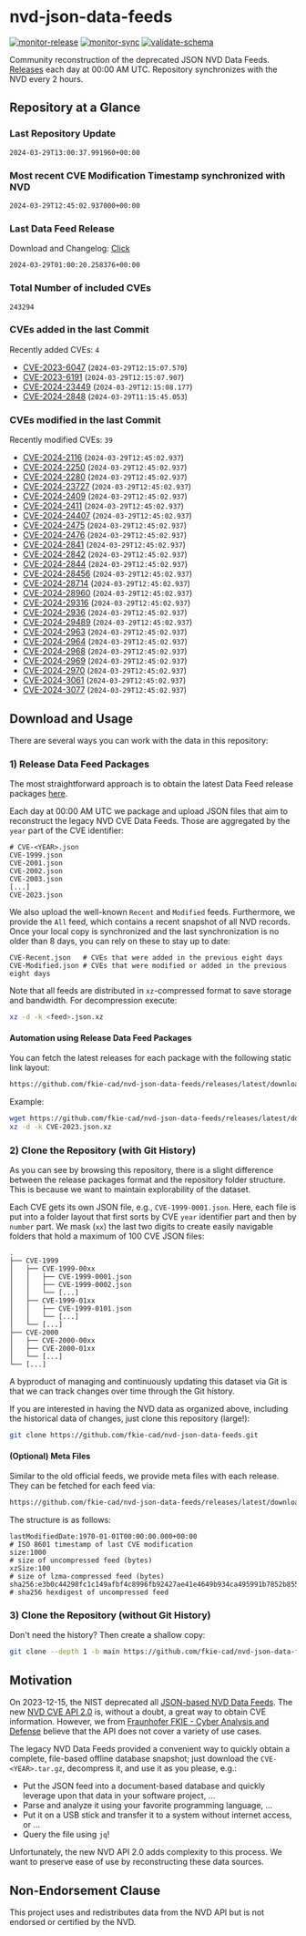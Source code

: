 # nvd-json-data-feeds

[![monitor-release](https://github.com/fkie-cad/nvd-json-data-feeds/actions/workflows/monitor_release.yml/badge.svg)](https://github.com/fkie-cad/nvd-json-data-feeds/actions/workflows/monitor_release.yml)
[![monitor-sync](https://github.com/fkie-cad/nvd-json-data-feeds/actions/workflows/monitor_sync.yml/badge.svg)](https://github.com/fkie-cad/nvd-json-data-feeds/actions/workflows/monitor_sync.yml)
[![validate-schema](https://github.com/fkie-cad/nvd-json-data-feeds/actions/workflows/validate_schema.yml/badge.svg)](https://github.com/fkie-cad/nvd-json-data-feeds/actions/workflows/validate_schema.yml)

Community reconstruction of the deprecated JSON NVD Data Feeds.
[Releases](https://github.com/fkie-cad/nvd-json-data-feeds/releases/latest) each day at 00:00 AM UTC.
Repository synchronizes with the NVD every 2 hours.

## Repository at a Glance

### Last Repository Update

```plain
2024-03-29T13:00:37.991960+00:00
```

### Most recent CVE Modification Timestamp synchronized with NVD

```plain
2024-03-29T12:45:02.937000+00:00
```

### Last Data Feed Release

Download and Changelog: [Click](https://github.com/fkie-cad/nvd-json-data-feeds/releases/latest)

```plain
2024-03-29T01:00:20.258376+00:00
```

### Total Number of included CVEs

```plain
243294
```

### CVEs added in the last Commit

Recently added CVEs: `4`

- [CVE-2023-6047](CVE-2023/CVE-2023-60xx/CVE-2023-6047.json) (`2024-03-29T12:15:07.570`)
- [CVE-2023-6191](CVE-2023/CVE-2023-61xx/CVE-2023-6191.json) (`2024-03-29T12:15:07.907`)
- [CVE-2024-23449](CVE-2024/CVE-2024-234xx/CVE-2024-23449.json) (`2024-03-29T12:15:08.177`)
- [CVE-2024-2848](CVE-2024/CVE-2024-28xx/CVE-2024-2848.json) (`2024-03-29T11:15:45.053`)


### CVEs modified in the last Commit

Recently modified CVEs: `39`

- [CVE-2024-2116](CVE-2024/CVE-2024-21xx/CVE-2024-2116.json) (`2024-03-29T12:45:02.937`)
- [CVE-2024-2250](CVE-2024/CVE-2024-22xx/CVE-2024-2250.json) (`2024-03-29T12:45:02.937`)
- [CVE-2024-2280](CVE-2024/CVE-2024-22xx/CVE-2024-2280.json) (`2024-03-29T12:45:02.937`)
- [CVE-2024-23727](CVE-2024/CVE-2024-237xx/CVE-2024-23727.json) (`2024-03-29T12:45:02.937`)
- [CVE-2024-2409](CVE-2024/CVE-2024-24xx/CVE-2024-2409.json) (`2024-03-29T12:45:02.937`)
- [CVE-2024-2411](CVE-2024/CVE-2024-24xx/CVE-2024-2411.json) (`2024-03-29T12:45:02.937`)
- [CVE-2024-24407](CVE-2024/CVE-2024-244xx/CVE-2024-24407.json) (`2024-03-29T12:45:02.937`)
- [CVE-2024-2475](CVE-2024/CVE-2024-24xx/CVE-2024-2475.json) (`2024-03-29T12:45:02.937`)
- [CVE-2024-2476](CVE-2024/CVE-2024-24xx/CVE-2024-2476.json) (`2024-03-29T12:45:02.937`)
- [CVE-2024-2841](CVE-2024/CVE-2024-28xx/CVE-2024-2841.json) (`2024-03-29T12:45:02.937`)
- [CVE-2024-2842](CVE-2024/CVE-2024-28xx/CVE-2024-2842.json) (`2024-03-29T12:45:02.937`)
- [CVE-2024-2844](CVE-2024/CVE-2024-28xx/CVE-2024-2844.json) (`2024-03-29T12:45:02.937`)
- [CVE-2024-28456](CVE-2024/CVE-2024-284xx/CVE-2024-28456.json) (`2024-03-29T12:45:02.937`)
- [CVE-2024-28714](CVE-2024/CVE-2024-287xx/CVE-2024-28714.json) (`2024-03-29T12:45:02.937`)
- [CVE-2024-28960](CVE-2024/CVE-2024-289xx/CVE-2024-28960.json) (`2024-03-29T12:45:02.937`)
- [CVE-2024-29316](CVE-2024/CVE-2024-293xx/CVE-2024-29316.json) (`2024-03-29T12:45:02.937`)
- [CVE-2024-2936](CVE-2024/CVE-2024-29xx/CVE-2024-2936.json) (`2024-03-29T12:45:02.937`)
- [CVE-2024-29489](CVE-2024/CVE-2024-294xx/CVE-2024-29489.json) (`2024-03-29T12:45:02.937`)
- [CVE-2024-2963](CVE-2024/CVE-2024-29xx/CVE-2024-2963.json) (`2024-03-29T12:45:02.937`)
- [CVE-2024-2964](CVE-2024/CVE-2024-29xx/CVE-2024-2964.json) (`2024-03-29T12:45:02.937`)
- [CVE-2024-2968](CVE-2024/CVE-2024-29xx/CVE-2024-2968.json) (`2024-03-29T12:45:02.937`)
- [CVE-2024-2969](CVE-2024/CVE-2024-29xx/CVE-2024-2969.json) (`2024-03-29T12:45:02.937`)
- [CVE-2024-2970](CVE-2024/CVE-2024-29xx/CVE-2024-2970.json) (`2024-03-29T12:45:02.937`)
- [CVE-2024-3061](CVE-2024/CVE-2024-30xx/CVE-2024-3061.json) (`2024-03-29T12:45:02.937`)
- [CVE-2024-3077](CVE-2024/CVE-2024-30xx/CVE-2024-3077.json) (`2024-03-29T12:45:02.937`)


## Download and Usage

There are several ways you can work with the data in this repository:

### 1) Release Data Feed Packages

The most straightforward approach is to obtain the latest Data Feed release packages [here](https://github.com/fkie-cad/nvd-json-data-feeds/releases/latest).

Each day at 00:00 AM UTC we package and upload JSON files that aim to reconstruct the legacy NVD CVE Data Feeds.
Those are aggregated by the `year` part of the CVE identifier:

```
# CVE-<YEAR>.json
CVE-1999.json
CVE-2001.json
CVE-2002.json
CVE-2003.json
[...]
CVE-2023.json
```

We also upload the well-known `Recent` and `Modified` feeds.
Furthermore, we provide the `All` feed, which contains a recent snapshot of all NVD records.
Once your local copy is synchronized and the last synchronization is no older than 8 days, you can rely on these to stay up to date:

```plain
CVE-Recent.json   # CVEs that were added in the previous eight days
CVE-Modified.json # CVEs that were modified or added in the previous eight days
```

Note that all feeds are distributed in `xz`-compressed format to save storage and bandwidth.
For decompression execute:

```sh
xz -d -k <feed>.json.xz
```

#### Automation using Release Data Feed Packages

You can fetch the latest releases for each package with the following static link layout:

```sh
https://github.com/fkie-cad/nvd-json-data-feeds/releases/latest/download/CVE-<YEAR>.json.xz
```

Example:

```sh
wget https://github.com/fkie-cad/nvd-json-data-feeds/releases/latest/download/CVE-2023.json.xz
xz -d -k CVE-2023.json.xz
```

### 2) Clone the Repository (with Git History)

As you can see by browsing this repository, there is a slight difference between the release packages format and the repository folder structure.
This is because we want to maintain explorability of the dataset.

Each CVE gets its own JSON file, e.g., `CVE-1999-0001.json`.
Here, each file is put into a folder layout that first sorts by CVE `year` identifier part and then by `number` part.
We mask (`xx`) the last two digits to create easily navigable folders that hold a maximum of 100 CVE JSON files:

```plain
.
├── CVE-1999
│   ├── CVE-1999-00xx
│   │   ├── CVE-1999-0001.json
│   │   ├── CVE-1999-0002.json
│   │   └── [...]
│   ├── CVE-1999-01xx
│   │   ├── CVE-1999-0101.json
│   │   └── [...]
│   └── [...]
├── CVE-2000
│   ├── CVE-2000-00xx
│   ├── CVE-2000-01xx
│   └── [...]
└── [...]
```

A byproduct of managing and continuously updating this dataset via Git is that we can track changes over time through the Git history.

If you are interested in having the NVD data as organized above, including the historical data of changes, just clone this repository (large!):

```sh
git clone https://github.com/fkie-cad/nvd-json-data-feeds.git
```

#### (Optional) Meta Files

Similar to the old official feeds, we provide meta files with each release. They can be fetched for each feed via:

```sh
https://github.com/fkie-cad/nvd-json-data-feeds/releases/latest/download/CVE-<YEAR>.meta
```

The structure is as follows:

```plain
lastModifiedDate:1970-01-01T00:00:00.000+00:00                          # ISO 8601 timestamp of last CVE modification
size:1000                                                               # size of uncompressed feed (bytes)
xzSize:100                                                              # size of lzma-compressed feed (bytes)
sha256:e3b0c44298fc1c149afbf4c8996fb92427ae41e4649b934ca495991b7852b855 # sha256 hexdigest of uncompressed feed
```

### 3) Clone the Repository (without Git History)

Don't need the history? Then create a shallow copy:

```sh
git clone --depth 1 -b main https://github.com/fkie-cad/nvd-json-data-feeds.git
```

## Motivation

On 2023-12-15, the NIST deprecated all [JSON-based NVD Data Feeds](https://nvd.nist.gov/vuln/data-feeds#divRetirementBanner-1).
The new [NVD CVE API 2.0](https://nvd.nist.gov/developers/vulnerabilities) is, without a doubt, a great way to obtain CVE information.
However, we from [Fraunhofer FKIE - Cyber Analysis and Defense](https://www.fkie.fraunhofer.de/en/departments/cad.html) believe that the API does not cover a variety of use cases.

The legacy NVD Data Feeds provided a convenient way to quickly obtain a complete, file-based offline database snapshot; just download the `CVE-<YEAR>.tar.gz`, decompress it, and use it as you please, e.g.:

- Put the JSON feed into a document-based database and quickly leverage upon that data in your software project, ...
- Parse and analyze it using your favorite programming language, ...
- Put it on a USB stick and transfer it to a system without internet access, or ...
- Query the file using `jq`!

Unfortunately, the new NVD API 2.0 adds complexity to this process.
We want to preserve ease of use by reconstructing these data sources.

## Non-Endorsement Clause

This project uses and redistributes data from the NVD API but is not endorsed or certified by the NVD.